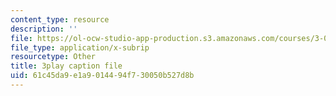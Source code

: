 ```yaml
---
content_type: resource
description: ''
file: https://ol-ocw-studio-app-production.s3.amazonaws.com/courses/3-054-cellular-solids-structure-properties-and-applications-spring-2015/61c45da9e1a9014494f730050b527d8b_jJvVmdkiD3Y.srt
file_type: application/x-subrip
resourcetype: Other
title: 3play caption file
uid: 61c45da9-e1a9-0144-94f7-30050b527d8b
---
```


